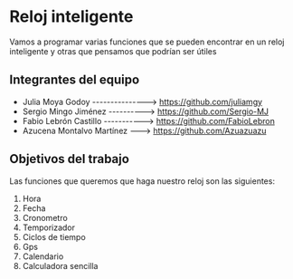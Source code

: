 # Reloj inteligente

Vamos a programar varias funciones que se pueden encontrar en un reloj inteligente y otras que pensamos que podrían ser útiles

## Integrantes del equipo

* Julia Moya Godoy ---------------> https://github.com/juliamgy
* Sergio Mingo Jiménez ----------> https://github.com/Sergio-MJ
* Fabio Lebrón Castillo -----------> https://github.com/FabioLebron
* Azucena Montalvo Martínez ---> https://github.com/Azuazuazu

## Objetivos del trabajo

Las funciones que queremos que haga nuestro reloj son las siguientes:
1. Hora
2. Fecha
3. Cronometro
4. Temporizador
5. Ciclos de tiempo
6. Gps
7. Calendario
8. Calculadora sencilla

